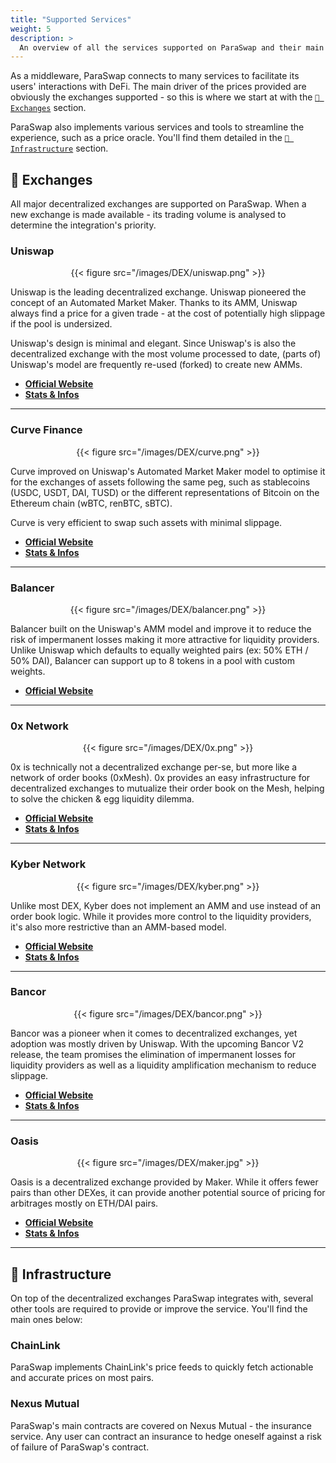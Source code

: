 ```yaml
---
title: "Supported Services"
weight: 5
description: >
  An overview of all the services supported on ParaSwap and their main features.
---
```


As a middleware, ParaSwap connects to many services to facilitate its users' interactions with DeFi. The main driver of the prices provided are obviously the exchanges supported - so this is where we start at with the [`💱 Exchanges`](#-exchanges) section.

ParaSwap also implements various services and tools to streamline the experience, such as a price oracle. You'll find them detailed in the [`🧰 Infrastructure`](#-infrastructure) section.

## 💱 Exchanges

All major decentralized exchanges are supported on ParaSwap. When a new exchange is made available - its trading volume is analysed to determine the integration's priority.

### Uniswap

<div align="center">{{< figure src="/images/DEX/uniswap.png" >}}</div>

Uniswap is the leading decentralized exchange. Uniswap pioneered the concept of an Automated Market Maker. Thanks to its AMM, Uniswap always find a price for a given trade - at the cost of potentially high slippage if the pool is undersized.

Uniswap's design is minimal and elegant. Since Uniswap's is also the decentralized exchange with the most volume processed to date, (parts of) Uniswap's model are frequently re-used (forked) to create new AMMs.

- **[Official Website](https://uniswap.exchange/)**
- **[Stats & Infos](https://uniswap.info/)**

---

### Curve Finance

<div align="center">{{< figure src="/images/DEX/curve.png" >}}</div>


Curve improved on Uniswap's Automated Market Maker model to optimise it for the exchanges of assets following the same peg, such as stablecoins (USDC, USDT, DAI, TUSD) or the different representations of Bitcoin on the Ethereum chain (wBTC, renBTC, sBTC).

Curve is very efficient to swap such assets with minimal slippage.

- **[Official Website](https://www.curve.fi/)**
- **[Stats & Infos](https://www.curve.fi/combinedstats)**

---

### Balancer

<div align="center">{{< figure src="/images/DEX/balancer.png" >}}</div>

Balancer built on the Uniswap's AMM model and improve it to reduce the risk of impermanent losses making it more attractive for liquidity providers. Unlike Uniswap which defaults to equally weighted pairs (ex: 50% ETH / 50% DAI), Balancer can support up to 8 tokens in a pool with custom weights.

- **[Official Website](https://balancer.exchange/)**

---

### 0x Network

<div align="center">{{< figure src="/images/DEX/0x.png" >}}</div>

0x is technically not a decentralized exchange per-se, but more like a network of order books (0xMesh). 0x provides an easy infrastructure for decentralized exchanges to mutualize their order book on the Mesh, helping to solve the chicken & egg liquidity dilemma. 

- **[Official Website](https://0x.org/)**
- **[Stats & Infos](https://0xtracker.com/)**

---

### Kyber Network

<div align="center">{{< figure src="/images/DEX/kyber.png" >}}</div>

Unlike most DEX, Kyber does not implement an AMM and use instead of an order book logic. While it provides more control to the liquidity providers, it's also more restrictive than an AMM-based model. 

- **[Official Website](https://kyber.network/)**
- **[Stats & Infos](https://tracker.kyber.network/#/)**

---

### Bancor

<div align="center">{{< figure src="/images/DEX/bancor.png" >}}</div>

Bancor was a pioneer when it comes to decentralized exchanges, yet adoption was mostly driven by Uniswap. With the upcoming Bancor V2 release, the team promises the elimination of impermanent losses for liquidity providers as well as a liquidity amplification mechanism to reduce slippage. 

- **[Official Website](https://www.bancor.network/)**
- **[Stats & Infos](https://bancor-network.info/)**

---

### Oasis

<div align="center">{{< figure src="/images/DEX/maker.jpg" >}}</div>

Oasis is a decentralized exchange provided by Maker. While it offers fewer pairs than other DEXes, it can provide another potential source of pricing for arbitrages mostly on ETH/DAI pairs.

- **[Official Website](https://oasis.app/)**
- **[Stats & Infos](https://bloxy.info/dexes/0x14fbca95be7e99c15cc2996c6c9d841e54b79425)**

---

## 🧰 Infrastructure

On top of the decentralized exchanges ParaSwap integrates with, several other tools are required to provide or improve the service. You'll find the main ones below:

### ChainLink

ParaSwap implements ChainLink's price feeds to quickly fetch actionable and accurate prices on most pairs.

### Nexus Mutual

ParaSwap's main contracts are covered on Nexus Mutual - the insurance service. Any user can contract an insurance to hedge oneself against a risk of failure of ParaSwap's contract.